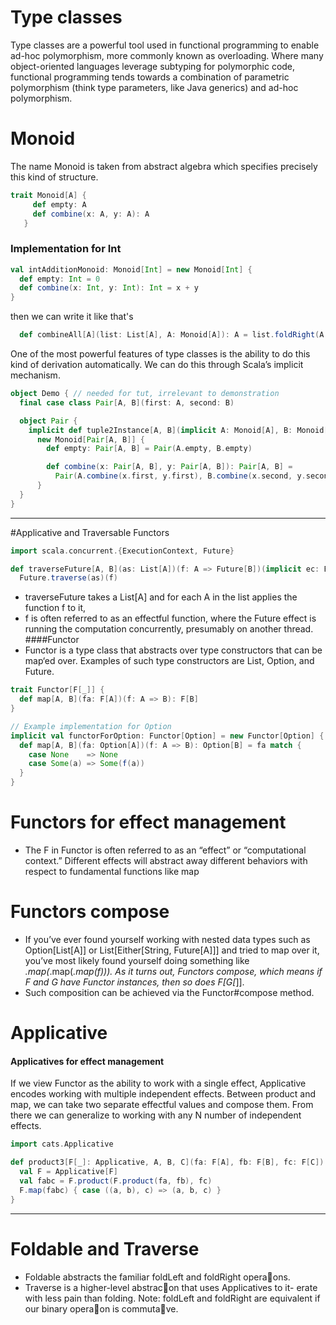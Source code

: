 # Type classes

Type classes are a powerful tool used in functional programming to enable ad-hoc polymorphism, more commonly known as overloading.
 Where many object-oriented languages leverage subtyping for polymorphic code, functional programming tends towards a combination of parametric polymorphism (think type parameters, like Java generics) and ad-hoc polymorphism.
# Monoid 
The name Monoid is taken from abstract algebra which specifies precisely this kind of structure.

```scala
trait Monoid[A] {
     def empty: A
     def combine(x: A, y: A): A
   } 
```
### Implementation for Int
````scala
val intAdditionMonoid: Monoid[Int] = new Monoid[Int] {
  def empty: Int = 0
  def combine(x: Int, y: Int): Int = x + y
}
````

then we can write it like that's
````scala
  def combineAll[A](list: List[A], A: Monoid[A]): A = list.foldRight(A.empty)(A.combine)
````
 One of the most powerful features of type classes is the ability to do this kind of derivation automatically. We can do this through Scala’s implicit mechanism.
````scala
object Demo { // needed for tut, irrelevant to demonstration
  final case class Pair[A, B](first: A, second: B)

  object Pair {
    implicit def tuple2Instance[A, B](implicit A: Monoid[A], B: Monoid[B]): Monoid[Pair[A, B]] =
      new Monoid[Pair[A, B]] {
        def empty: Pair[A, B] = Pair(A.empty, B.empty)

        def combine(x: Pair[A, B], y: Pair[A, B]): Pair[A, B] =
          Pair(A.combine(x.first, y.first), B.combine(x.second, y.second))
      }
  }
}
````

---

#Applicative and Traversable Functors
```scala
import scala.concurrent.{ExecutionContext, Future}

def traverseFuture[A, B](as: List[A])(f: A => Future[B])(implicit ec: ExecutionContext): Future[List[B]] =
  Future.traverse(as)(f)
```
- traverseFuture takes a List[A] and for each A in the list applies the function f to it,
- f is often referred to as an effectful function, where the Future effect is running the computation concurrently, presumably on another thread. 
####Functor
- Functor is a type class that abstracts over type constructors that can be map‘ed over. Examples of such type constructors are List, Option, and Future.
```scala
trait Functor[F[_]] {
  def map[A, B](fa: F[A])(f: A => B): F[B]
}

// Example implementation for Option
implicit val functorForOption: Functor[Option] = new Functor[Option] {
  def map[A, B](fa: Option[A])(f: A => B): Option[B] = fa match {
    case None    => None
    case Some(a) => Some(f(a))
  }
}
```
# Functors for effect management
- The F in Functor is often referred to as an “effect” or “computational context.” Different effects will abstract away different behaviors with respect to fundamental functions like map

# Functors compose

- If you’ve ever found yourself working with nested data types such as Option[List[A]] or List[Either[String, Future[A]]] and tried to map over it, you’ve most likely found yourself doing something like _.map(_.map(_.map(f))). As it turns out, Functors compose, which means if F and G have Functor instances, then so does F[G[_]].
- Such composition can be achieved via the Functor#compose method.

# Applicative 
#### Applicatives for effect management

If we view Functor as the ability to work with a single effect, Applicative encodes working with multiple independent effects. Between product and map, we can take two separate effectful values and compose them. From there we can generalize to working with any N number of independent effects.
```scala
import cats.Applicative

def product3[F[_]: Applicative, A, B, C](fa: F[A], fb: F[B], fc: F[C]): F[(A, B, C)] = {
  val F = Applicative[F]
  val fabc = F.product(F.product(fa, fb), fc)
  F.map(fabc) { case ((a, b), c) => (a, b, c) }
}
```
---
# Foldable and Traverse
- Foldable abstracts the familiar foldLeft and foldRight opera􏰀ons.
- Traverse is a higher-level abstrac􏰀on that uses Applicatives to it-
erate with less pain than folding.
Note: foldLeft and foldRight are equivalent if our binary opera􏰀on is commuta􏰀ve.

